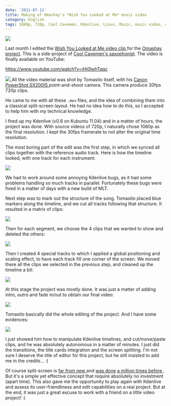 ```yaml
---
date: '2011-07-12'
title: Making of Omashay's *Wish You Looked at Me* music video
category: English
tags: 1080p, 720p, Cool Cavemen, Kdenlive, Linux, Music, music video, omashay, Video, youtube
---
```


![]({attach}omashay-wish-you-looked-at-me-preview.png)

Last month I edited the [Wish You Looked at Me video clip
](https://omashay.com/wish-you-looked-at-me-video-clip/) for the [Omashay
project](https://omashay.com). This is a side-project of [Cool Cavemen's
saxophonist](https://coolcavemen.com/biography/tomasito/). The video is finally
available on YouTube:

https://www.youtube.com/watch?v=iHi0lwhTqqc

[![](https://ws.assoc-amazon.com/widgets/q?_encoding=UTF8&Format=_SL110_&ASIN=B001SER45Q&MarketPlace=US&ID=AsinImage&WS=1&tag=kevideld-20&ServiceVersion=20070822)
](https://amzn.com/B001SER45Q/?tag=kevideld-20) All the video material was shot
by Tomasito itself, with his [Canon PowerShot SX200IS
](https://amzn.com/B001SER45Q/?tag=kevideld-20) point-and-shoot camera. This
camera produce 30fps 720p clips.

He came to me with all these `.mov` files, and the idea of combining them into
a classical split-screen layout. He had no idea how to do this, so I accepted
to help him with my technical knowledge.

I fired up my Kdenlive (v0.8 on Kubuntu 11.04) and in a matter of hours, the
project was done. With source videos of 720p, I naturally chose 1080p as the
final resolution. I kept the 30fps framerate to not alter the original time
resolution.

The most boring part of the edit was the first step, in which we synced all
clips together with the reference audio track. Here is how the timeline looked,
with one track for each instrument:

![]({attach}wish-you-looked-at-me-kdenlive-timeline-01.png)

We had to work around some annoying Kdenlive bugs, as it had some problems
handling so much tracks in parallel. Fortunately these bugs were fixed in a
matter of days with a new build of MLT.

Next step was to mark out the structure of the song. Tomasito placed blue
markers along the timeline, and we cut all tracks following that structure. It
resulted in a matrix of clips:

![]({attach}wish-you-looked-at-me-kdenlive-timeline-02.png)

Then for each segment, we choose the 4 clips that we wanted to show and deleted
the others:

![]({attach}wish-you-looked-at-me-kdenlive-timeline-04.png)

Then I created 4 special tracks to which I applied a global positioning and
scaling effect, to have each track fill one corner of the screen. We moved
there all the clips we selected in the previous step, and cleaned up the
timeline a bit:

![]({attach}wish-you-looked-at-me-kdenlive-timeline-05.png)

At this stage the project was mostly done. It was just a matter of adding
intro, outro and fade in/out to obtain our final video:

![]({attach}wish-you-looked-at-me-kdenlive-timeline-06.png)

Tomasito basically did the whole editing of the project. And I have some
evidences:

![]({attach}tomasito-editing-session.jpg)

I just showed him how to manipulate Kdenlive timelines, and cut/move/paste
clips, and he was absolutely autonomous in a matter of minutes. I just did the
transitions, the title cards integration and the screen splitting. I'm not sure
I deserve the title of editor for this project, but he still insisted to add me
in the credits... :)

Of course split-screen is [far from new
](https://monsterkidclassichorrorforum.yuku.com/reply/304973/Oldest-Split-Screen-effect#reply-304973)
and [was done](https://www.youtube.com/watch?v=vsMIuuV05uc) [a million times
before
](https://en.wikipedia.org/wiki/Split_screen_%28video_production%29#Notable_uses_of_split-screen).
But it's a simple yet effective concept that require absolutely no investment
(apart time). This also gave me the opportunity to play again with Kdenlive and
assess its user-friendliness and edit capabilities on a real project. But at
the end, it was just a great excuse to work with a friend on a little video
project! :)
